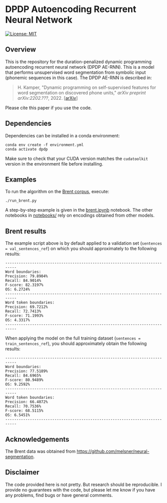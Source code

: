 # DPDP Autoencoding Recurrent Neural Network

[![License: MIT](https://img.shields.io/badge/License-MIT-blue.svg)](license.md)


## Overview

This is the repository for the duration-penalized dynamic programming
autoencoding recurrent neural network (DPDP AE-RNN). This is a model that
performs unsupervised word segmentation from symbolic input (phonemic sequences
in this case). The DPDP AE-RNN is described in:

> H. Kamper, "Dynamic programming on self-supervised features for word
> segmentation on discovered phone units," *arXiv preprint arXiv:2202.???*,
> 2022. [[arXiv](https://arxiv.org/????)]

Please cite this paper if you use the code.


## Dependencies

Dependencies can be installed in a conda environment:

    conda env create -f environment.yml
    conda activate dpdp

Make sure to check that your CUDA version matches the `cudatoolkit` version in
the environment file before installing.


## Examples

To run the algorithm on the [Brent corpus](https://arxiv.org/abs/cs/9905007),
execute:

    ./run_brent.py

A step-by-step example is given in the [brent.ipynb](notebooks/brent.ipynb)
notebook. The other notebooks in [notebooks/](notebooks/) rely on encodings
obtained from other models.


## Brent results

The example script above is by default applied to a validation set (`sentences
= val_sentences_ref`) on which you should approximately to the following
results:

    ---------------------------------------------------------------------------
    Word boundaries:
    Precision: 79.8904%
    Recall: 84.9014%
    F-score: 82.3197%
    OS: 6.2724%
    ---------------------------------------------------------------------------
    Word token boundaries:
    Precision: 69.7212%
    Recall: 72.7413%
    F-score: 71.1993%
    OS: 4.3317%
    ---------------------------------------------------------------------------

When applying the model on the full training dataset (`sentences =
train_sentences_ref`), you should approximately obtain the following results:

    ---------------------------------------------------------------------------
    Word boundaries:
    Precision: 77.5189%
    Recall: 84.6965%
    F-score: 80.9489%
    OS: 9.2592%
    ---------------------------------------------------------------------------
    Word token boundaries:
    Precision: 66.4072%
    Recall: 70.7536%
    F-score: 68.5115%
    OS: 6.5451%
    ---------------------------------------------------------------------------


## Acknowledgements

The Brent data was obtained from
<https://github.com/melsner/neural-segmentation>.


## Disclaimer

The code provided here is not pretty. But research should be reproducible. I
provide no guarantees with the code, but please let me know if you have any
problems, find bugs or have general comments.
